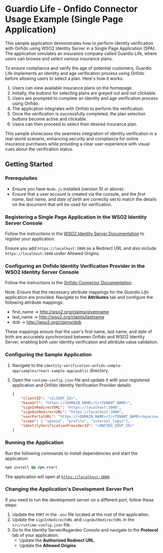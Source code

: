 # Guardio Life - Onfido Connector Usage Example (Single Page Application)

This sample application demonstrates how to perform identity verification with Onfido using WSO2 Identity Server in a Single Page Application (SPA). The application simulates an insurance company called Guardio Life, where users can browse and select various insurance plans.

To ensure compliance and verify the age of potential customers, Guardio Life implements an identity and age verification process using Onfido before allowing users to select a plan. Here's how it works:

1. Users can view available insurance plans on the homepage.
2. Initially, the buttons for selecting plans are greyed out and not clickable.
3. Users are prompted to complete an identity and age verification process using Onfido.
4. The application integrates with Onfido to perform the verification.
5. Once the verification is successfully completed, the plan selection buttons become active and clickable.
6. Users can then proceed to select their desired insurance plan.

This sample showcases the seamless integration of identity verification in a real-world scenario, enhancing security and compliance for online insurance purchases while providing a clear user experience with visual cues about the verification status.

## Getting Started

### Prerequisites
- Ensure you have `Node.js` installed (version 10 or above).
- Ensure that a user account is created via the console, and the *first name*, *last name*, and *date of birth* are correctly set to match the details on the document that will be used for verification.

### Registering a Single Page Application in the WSO2 Identity Server Console

Follow the instructions in the [WSO2 Identity Server Documentation](https://is.docs.wso2.com/en/latest/guides/applications/register-single-page-app/) to register your application.

Ensure you add `https://localhost:3000` as a Redirect URL and also include `https://localhost:3000` under Allowed Origins.

### Configuring an Onfido Identity Verification Provider in the WSO2 Identity Server Console

Follow the instructions in the [Onfido Connector Documentation](https://github.com/wso2-extensions/identity-verification-onfido/blob/main/docs/config.md#configuring-onfido-identity-verification-provider-in-wso2-identity-server-console)

Note: Ensure that the necessary attribute mappings for the *Guardio Life* application are provided. Navigate to the **Attributes** tab and configure the following attribute mappings:

- first_name -> http://wso2.org/claims/givenname
- last_name -> http://wso2.org/claims/lastname
- dob -> http://wso2.org/claims/dob

These mappings ensure that the user's first name, last name, and date of birth are accurately synchronized between Onfido and WSO2 Identity Server, enabling both user identity verification and attribute value validation.

### Configuring the Sample Application

1. Navigate to the `identity-verification-onfido-sample-app/samples/react-sample-app/public` directory.
2. Open the `runtime-config.json` file and update it with your registered application and Onfido Identity Verification Provider details:

    ```json
    {
        "clientID": "<CLIENT_ID>",
        "baseUrl": "https://<DOMAIN_NAME>/t/<TENANT_NAME>",
        "signInRedirectURL": "https://localhost:3000",
        "signOutRedirectURL": "https://localhost:3000",
        "userPortalURL": "https://<DOMAIN_NAME>/t/<TENANT_NAME>/myaccount",
        "scope": [ "openid", "profile", "internal_login"],
        "identityVerificationProviderId": "<ONFIDO_IDVP_ID>"
    }
    ```

### Running the Application

Run the following commands to install dependencies and start the application:

```bash
npm install && npm start
```
The application will open at [`https://localhost:3000`](https://localhost:3000).

### Changing the Application's Development Server Port

If you need to run the development server on a different port, follow these steps:

1. Update the `PORT` in the `.env` file located at the root of the application.
2. Update the `signInRedirectURL` and `signOutRedirectURL` in the `src/runtime-config.json` file.
3. Go to the Identity Server/Asgardeo Console and navigate to the **Protocol** tab of your application:
    - Update the **Authorized Redirect URL**.
    - Update the **Allowed Origins**.
